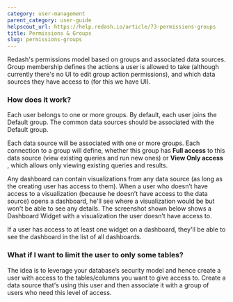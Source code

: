 ```yaml
---
category: user-management
parent_category: user-guide
helpscout_url: https://help.redash.io/article/73-permissions-groups
title: Permissions & Groups
slug: permissions-groups
---
```

Redash's permissions model based on groups and associated data sources. Group
membership defines the actions a user is allowed to take (although currently
there's no UI to edit group action permissions), and which data sources they
have access to (for this we have UI).

### How does it work?

Each user belongs to one or more groups. By default, each user joins the
Default group. The common data sources should be associated with the Default
group.

Each data source will be associated with one or more groups. Each connection
to a group will define, whether this group has **Full access** to this data
source (view existing queries and run new ones) or **View Only access** ,
which allows only viewing existing queries and results.

Any dashboard can contain visualizations from any data source (as long as the
creating user has access to them). When a user who doesn’t have access to a
visualization (because he doesn’t have access to the data source) opens a
dashboard, he'll see where a visualization would be but won't be able to see
any details. The screenshot shown below shows a Dashboard Widget with a
visualization the user doesn’t have access to.

If a user has access to at least one widget on a dashboard, they'll be able to
see the dashboard in the list of all dashboards.

### What if I want to limit the user to only some tables?

The idea is to leverage your database’s security model and hence create a user
with access to the tables/columns you want to give access to. Create a data
source that's using this user and then associate it with a group of users who
need this level of access.


